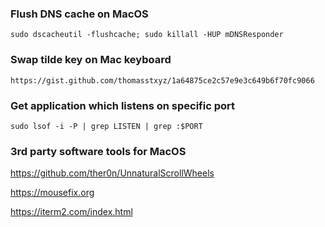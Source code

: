 ### Flush DNS cache on MacOS

    sudo dscacheutil -flushcache; sudo killall -HUP mDNSResponder

### Swap tilde key on Mac keyboard

    https://gist.github.com/thomasstxyz/1a64875ce2c57e9e3c649b6f70fc9066

### Get application which listens on specific port

    sudo lsof -i -P | grep LISTEN | grep :$PORT

### 3rd party software tools for MacOS

https://github.com/ther0n/UnnaturalScrollWheels 

https://mousefix.org

https://iterm2.com/index.html

